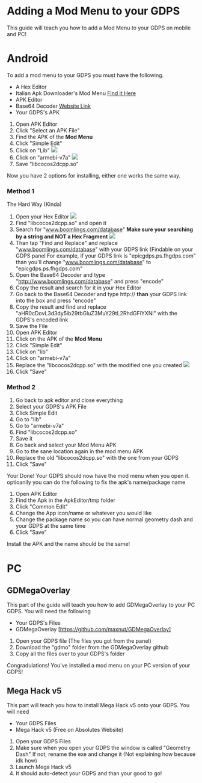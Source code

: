 # Adding a Mod Menu to your GDPS
This guide will teach you how to add a Mod Menu to your GDPS on mobile and PC!

# Android 
To add a mod menu to your GDPS you must have the following. 
- A Hex Editor
- Italian Apk Downloader's Mod Menu [Find it Here](https://www.youtube.com/watchv=YNF_wk7uMuA)
- APK Editor
- Base64 Decoder [Website Link](https://www.base64encode.org/)
- Your GDPS's APK

1. Open APK Editor
2. Click "Select an APK File"
3. Find the APK of the **Mod Menu**
4. Click "Simple Edit"
5. Click on "Lib"
![](../.gitbook/assets/Screenshot_20230923-121906-751.png)
6. Click on "armebi-v7a"
![](../.gitbook/assets/Screenshot_20230923-121920-007.png)
8. Save "libcocos2dcpp.so"

Now you have 2 options for installing, either one works the same way.

### Method 1
The Hard Way (Kinda)

1. Open your Hex Editor
![](../.gitbook/assets/Screenshot_20230923-121944-133.png)
2. Find "libcocos2dcpp.so" and open it
3. Search for "www.boomlings.com/database" **Make sure your searching by a string and NOT a Hex Fragment**
![](../.gitbook/assets/Screenshot_20230923-122017-727.png)
4. Than tap "Find and Replace" and replace "www.boomlings.com/database" with your GDPS link (Findable on your GDPS panel
    For example, if your GDPS link is "epicgdps.ps.fhgdps.com" than you'll change "www.boomlings.com/database" to "epicgdps.ps.fhgdps.com"
5. Open the Base64 Decoder and type "http://www.boomlings.com/database" and press "encode"
6. Copy the result and search for it in your Hex Editor
7. Go back to the Base64 Decoder and type http:// **than** your GDPS link into the box and press "encode"
8. Copy the result and find and replace "aHR0cDovL3d3dy5ib29tbGluZ3MuY29tL2RhdGFiYXNl" with the GDPS's encoded link
9. Save the File
10. Open APK Editor
11. Click on the APK of the **Mod Menu**
12. Click "Simple Edit"
13. Click on "lib"
15. Click on "armebi-v7a"
15. Replace the "libcocos2dcpp.so" with the modified one you created
![](../.gitbook/assets/Screenshot_20230923-122109-054.png)
16. Click "Save"

### Method 2 

1. Go back to apk editor and close everything
2. Select your GDPS's APK File
3. Click Simple Edit
4. Go to "lib"
5. Go to "armebi-v7a"
6. Find "libcocos2dcpp.so"
7. Save it
8. Go back and select your Mod Menu APK
9. Go to the sane location again in the mod menu APK
10. Replace the old "libcocos2dcpp.so" with the one from your GDPS
11. Click "Save"

Your Done! Your GDPS should now have the mod menu when you open it. optioanlly you can do the following to fix the apk's name/package name

1. Open APK Editor
2. Find the Apk in the ApkEditor/tmp folder
3. Click "Common Edit"
4. Change the App icon/name or whatever you would like
5. Change the package name so you can have normal geometry dash and your GDPS at the same time
6. Click "Save"

Install the APK and the name should be the same!

# PC

## GDMegaOverlay
This part of the guide will teach you how to add GDMegaOverlay to your PC GDPS. You will need the following
- Your GDPS's Files
- GDMegaOverlay [https://github.com/maxnut/GDMegaOverlay]

1. Open your GDPS file (The files you got from the panel)
2. Download the "gdmo" folder from the GDMegaOverlay github
3. Copy all the files over to your GDPS's folder

Congradulations! You've installed a mod menu on your PC version of your GDPS!

## Mega Hack v5 
This part will teach you how to install Mega Hack v5 onto your GDPS. You will need
- Your GDPS Files
- Mega Hack v5 (Free on Absolutes Website)

1. Open your GDPS Files
2. Make sure when you open your GDPS the window is called "Geometry Dash"
   If not, rename the exe and change it (Not explaining how because idk how)
3. Launch Mega Hack v5
4. It should auto-detect your GDPS and than your good to go!
